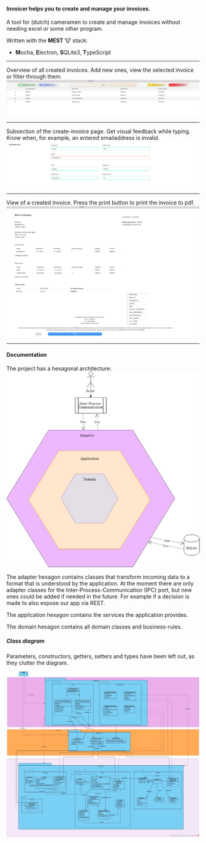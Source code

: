 #### Invoicer helps you to create and manage your invoices.

A tool for (dutch) cameramen to create and manage invoices without needing excel or some other program.

Written with the **MEST** 🐮 stack:
- **M**ocha, **E**lectron, **S**QLite3, **T**ypeScript 


---

Overview of all created invoices.
Add new ones, view the selected invoice or filter through them.
![Invoice overview example](./resources/images/invoices.png)

---

Subsection of the create-invoice page.
Get visual feedback while typing. Know when, for example, an entered emailaddress is invalid.
![Section of the create invoice page](./resources/images/invoice-subsection-example.png)

---

View of a created invoice.
Press the print button to print the invoice to pdf.
![View of an invoice](./resources/images/invoice-view-example.png)

---
#### Documentation

The project has a hexagonal architecture:
![Hexagonal architecture](./resources/images/hexagonal_architecture.png)

The adapter hexagon contains classes that transform incoming data to a format
that is understood by the application. At the moment there are only adapter classes
for the Inter-Process-Communication (IPC) port, but new ones could be added if needed
in the future. For example if a decision is made to also expose our app via REST.

The application hexagon contains the services the application provides.

The domain hexagon contains all domain classes and business-rules.

##### Class diagram
Parameters, constructors, getters, setters and types have been left out, as they clutter the diagram.

![class diagram](./resources/images/invoicer.jpg)